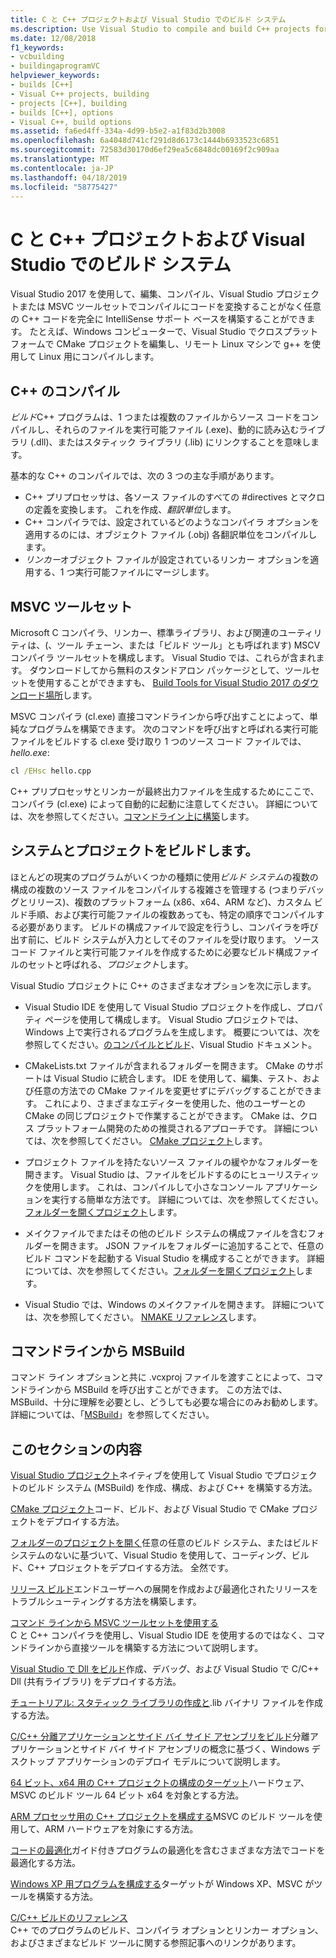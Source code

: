 ```yaml
---
title: C と C++ プロジェクトおよび Visual Studio でのビルド システム
ms.description: Use Visual Studio to compile and build C++ projects for Windows, ARM or Linux based on any project system.
ms.date: 12/08/2018
f1_keywords:
- vcbuilding
- buildingaprogramVC
helpviewer_keywords:
- builds [C++]
- Visual C++ projects, building
- projects [C++], building
- builds [C++], options
- Visual C++, build options
ms.assetid: fa6ed4ff-334a-4d99-b5e2-a1f83d2b3008
ms.openlocfilehash: 6a4048d741cf291d8d6173c1444b6933523c6851
ms.sourcegitcommit: 72583d30170d6ef29ea5c6848dc00169f2c909aa
ms.translationtype: MT
ms.contentlocale: ja-JP
ms.lasthandoff: 04/18/2019
ms.locfileid: "58775427"
---
```

# <a name="cc-projects-and-build-systems-in-visual-studio"></a>C と C++ プロジェクトおよび Visual Studio でのビルド システム

Visual Studio 2017 を使用して、編集、コンパイル、Visual Studio プロジェクトまたは MSVC ツールセットでコンパイルにコードを変換することがなく任意の C++ コードを完全に IntelliSense サポート ベースを構築することができます。 たとえば、Windows コンピューターで、Visual Studio でクロスプラット フォームで CMake プロジェクトを編集し、リモート Linux マシンで g++ を使用して Linux 用にコンパイルします。

## <a name="c-compilation"></a>C++ のコンパイル

*ビルド*C++ プログラムは、1 つまたは複数のファイルからソース コードをコンパイルし、それらのファイルを実行可能ファイル (.exe)、動的に読み込むライブラリ (.dll)、またはスタティック ライブラリ (.lib) にリンクすることを意味します。 

基本的な C++ のコンパイルでは、次の 3 つの主な手順があります。

- C++ プリプロセッサは、各ソース ファイルのすべての #directives とマクロの定義を変換します。 これを作成、*翻訳単位*します。
- C++ コンパイラでは、設定されているどのようなコンパイラ オプションを適用するのには、オブジェクト ファイル (.obj) 各翻訳単位をコンパイルします。
- *リンカー*オブジェクト ファイルが設定されているリンカー オプションを適用する、1 つ実行可能ファイルにマージします。 

## <a name="the-msvc-toolset"></a>MSVC ツールセット

Microsoft C コンパイラ、リンカー、標準ライブラリ、および関連のユーティリティは、(、ツール チェーン、または「ビルド ツール」とも呼ばれます) MSCV コンパイラ ツールセットを構成します。 Visual Studio では、これらが含まれます。 ダウンロードしてから無料のスタンドアロン パッケージとして、ツールセットを使用することができますも、 [Build Tools for Visual Studio 2017 のダウンロード場所](https://visualstudio.microsoft.com/downloads/#build-tools-for-visual-studio-2017)します。

MSVC コンパイラ (cl.exe) 直接コマンドラインから呼び出すことによって、単純なプログラムを構築できます。 次のコマンドを呼び出すと呼ばれる実行可能ファイルをビルドする cl.exe 受け取り 1 つのソース コード ファイルでは、 *hello.exe*: 

```cmd
cl /EHsc hello.cpp
```
C++ プリプロセッサとリンカーが最終出力ファイルを生成するためにここで、コンパイラ (cl.exe) によって自動的に起動に注意してください。  詳細については、次を参照してください。[コマンドライン上に構築](building-on-the-command-line.md)します。

## <a name="build-systems-and-projects"></a>システムとプロジェクトをビルドします。

ほとんどの現実のプログラムがいくつかの種類に使用*ビルド システム*の複数の構成の複数のソース ファイルをコンパイルする複雑さを管理する (つまりデバッグとリリース)、複数のプラットフォーム (x86、x64、ARM など)、カスタム ビルド手順、および実行可能ファイルの複数あっても、特定の順序でコンパイルする必要があります。 ビルドの構成ファイルで設定を行うし、コンパイラを呼び出す前に、ビルド システムが入力としてそのファイルを受け取ります。 ソース コード ファイルと実行可能ファイルを作成するために必要なビルド構成ファイルのセットと呼ばれる、*プロジェクト*します。 

Visual Studio プロジェクトに C++ のさまざまなオプションを次に示します。

- Visual Studio IDE を使用して Visual Studio プロジェクトを作成し、プロパティ ページを使用して構成します。 Visual Studio プロジェクトでは、Windows 上で実行されるプログラムを生成します。 概要については、次を参照してください。[のコンパイルとビルド](/visualstudio/ide/compiling-and-building-in-visual-studio)、Visual Studio ドキュメント。

- CMakeLists.txt ファイルが含まれるフォルダーを開きます。 CMake のサポートは Visual Studio に統合します。 IDE を使用して、編集、テスト、および任意の方法での CMake ファイルを変更せずにデバッグすることができます。 これにより、さまざまなエディターを使用した、他のユーザーとの CMake の同じプロジェクトで作業することができます。 CMake は、クロス プラットフォーム開発のための推奨されるアプローチです。 詳細については、次を参照してください。 [CMake プロジェクト](cmake-projects-in-visual-studio.md)します。
 
- プロジェクト ファイルを持たないソース ファイルの緩やかなフォルダーを開きます。 Visual Studio は、ファイルをビルドするのにヒューリスティックを使用します。 これは、コンパイルして小さなコンソール アプリケーションを実行する簡単な方法です。 詳細については、次を参照してください。[フォルダーを開くプロジェクト](open-folder-projects-cpp.md)します。

- メイクファイルでまたはその他のビルド システムの構成ファイルを含むフォルダーを開きます。 JSON ファイルをフォルダーに追加することで、任意のビルド コマンドを起動する Visual Studio を構成することができます。 詳細については、次を参照してください。[フォルダーを開くプロジェクト](open-folder-projects-cpp.md)します。
 
- Visual Studio では、Windows のメイクファイルを開きます。 詳細については、次を参照してください。 [NMAKE リファレンス](reference/nmake-reference.md)します。

## <a name="msbuild-from-the-command-line"></a>コマンドラインから MSBuild 

コマンド ライン オプションと共に .vcxproj ファイルを渡すことによって、コマンドラインから MSBuild を呼び出すことができます。 この方法では、MSBuild、十分に理解を必要とし、どうしても必要な場合にのみお勧めします。 詳細については、「[MSBuild](msbuild-visual-cpp.md)」を参照してください。

## <a name="in-this-section"></a>このセクションの内容

[Visual Studio プロジェクト](creating-and-managing-visual-cpp-projects.md)ネイティブを使用して Visual Studio でプロジェクトのビルド システム (MSBuild) を作成、構成、および C++ を構築する方法。

[CMake プロジェクト](cmake-projects-in-visual-studio.md)コード、ビルド、および Visual Studio で CMake プロジェクトをデプロイする方法。

[フォルダーのプロジェクトを開く](open-folder-projects-cpp.md)任意の任意のビルド システム、またはビルド システムのないに基づいて、Visual Studio を使用して、コーディング、ビルド、C++ プロジェクトをデプロイする方法。 全然です。 

[リリース ビルド](release-builds.md)エンドユーザーへの展開を作成および最適化されたリリースをトラブルシューティングする方法を構築します。

[コマンド ラインから MSVC ツールセットを使用する](building-on-the-command-line.md)<br/>
C と C++ コンパイラを使用し、Visual Studio IDE を使用するのではなく、コマンドラインから直接ツールを構築する方法について説明します。

[Visual Studio で Dll をビルド](dlls-in-visual-cpp.md)作成、デバッグ、および Visual Studio で C/C++ Dll (共有ライブラリ) をデプロイする方法。

[チュートリアル: スタティック ライブラリの作成と](walkthrough-creating-and-using-a-static-library-cpp.md).lib バイナリ ファイルを作成する方法。

[C/C++ 分離アプリケーションとサイド バイ サイド アセンブリをビルド](building-c-cpp-isolated-applications-and-side-by-side-assemblies.md)分離アプリケーションとサイド バイ サイド アセンブリの概念に基づく、Windows デスクトップ アプリケーションのデプロイ モデルについて説明します。

[64 ビット、x64 用の C++ プロジェクトの構成のターゲット](configuring-programs-for-64-bit-visual-cpp.md)ハードウェア、MSVC のビルド ツール 64 ビット x64 を対象とする方法。

[ARM プロセッサ用の C++ プロジェクトを構成する](configuring-programs-for-arm-processors-visual-cpp.md)MSVC のビルド ツールを使用して、ARM ハードウェアを対象にする方法。

[コードの最適化](optimizing-your-code.md)ガイド付きプログラムの最適化を含むさまざまな方法でコードを最適化する方法。

[Windows XP 用プログラムを構成する](configuring-programs-for-windows-xp.md)ターゲットが Windows XP、MSVC がツールを構築する方法。

[C/C++ ビルドのリファレンス](reference/c-cpp-building-reference.md)<br/>
C++ でのプログラムのビルド、コンパイラ オプションとリンカー オプション、およびさまざまなビルド ツールに関する参照記事へのリンクがあります。
